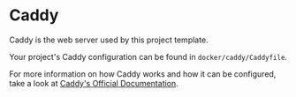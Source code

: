 # Caddy

Caddy is the web server used by this project template.

Your project's Caddy configuration can be found in `docker/caddy/Caddyfile`.

For more information on how Caddy works and how it can be configured, take a 
look at [Caddy's Official Documentation](https://caddyserver.com/docs/).
